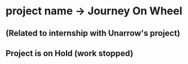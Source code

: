 # project name ->  Journey On Wheel 

## (Related to internship with Unarrow's project)

## Project is on Hold (work stopped)
